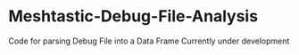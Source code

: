 # Meshtastic-Debug-File-Analysis
Code for parsing Debug File into a Data Frame
Currently under development